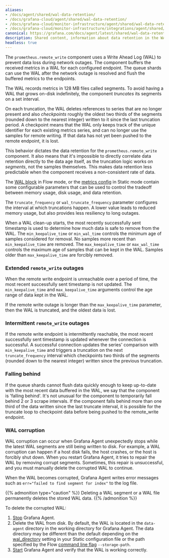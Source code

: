 ```yaml
---
aliases:
- /docs/agent/shared/wal-data-retention/
- /docs/grafana-cloud/agent/shared/wal-data-retention/
- /docs/grafana-cloud/monitor-infrastructure/agent/shared/wal-data-retention/
- /docs/grafana-cloud/monitor-infrastructure/integrations/agent/shared/wal-data-retention/
canonical: https://grafana.com/docs/agent/latest/shared/wal-data-retention/
description: Shared content, information about data retention in the WAL
headless: true
---
```


The `prometheus.remote_write` component uses a Write Ahead Log (WAL) to prevent
data loss during network outages. The component buffers the received metrics in
a WAL for each configured endpoint. The queue shards can use the WAL after the
network outage is resolved and flush the buffered metrics to the endpoints.

The WAL records metrics in 128 MB files called segments. To avoid having a WAL
that grows on-disk indefinitely, the component _truncates_ its segments on a
set interval.

On each truncation, the WAL deletes references to series that are no longer
present and also _checkpoints_ roughly the oldest two thirds of the segments
(rounded down to the nearest integer) written to it since the last truncation
period. A checkpoint means that the WAL only keeps track of the unique
identifier for each existing metrics series, and can no longer use the samples
for remote writing. If that data has not yet been pushed to the remote
endpoint, it is lost.

This behavior dictates the data retention for the `prometheus.remote_write`
component. It also means that it's impossible to directly correlate data
retention directly to the data age itself, as the truncation logic works on
_segments_, not the samples themselves. This makes data retention less
predictable when the component receives a non-consistent rate of data.

The [WAL block][] in Flow mode, or the [metrics config][] in Static mode
contain some configurable parameters that can be used to control the tradeoff
between memory usage, disk usage, and data retention.

The `truncate_frequency` or `wal_truncate_frequency` parameter configures the
interval at which truncations happen. A lower value leads to reduced memory
usage, but also provides less resiliency to long outages.

When a WAL clean-up starts, the most recently successfully sent timestamp is
used to determine how much data is safe to remove from the WAL.
The `min_keepalive_time` or `min_wal_time` controls the minimum age of samples
considered for removal. No samples more recent than `min_keepalive_time` are
removed. The `max_keepalive_time` or `max_wal_time` controls the maximum age of
samples that can be kept in the WAL. Samples older than
`max_keepalive_time` are forcibly removed.

### Extended `remote_write` outages
When the remote write endpoint is unreachable over a period of time, the most
recent successfully sent timestamp is not updated. The
`min_keepalive_time` and `max_keepalive_time` arguments control the age range
of data kept in the WAL.

If the remote write outage is longer than the `max_keepalive_time` parameter,
then the WAL is truncated, and the oldest data is lost.

### Intermittent `remote_write` outages
If the remote write endpoint is intermittently reachable, the most recent
successfully sent timestamp is updated whenever the connection is successful.
A successful connection updates the series' comparison with
`min_keepalive_time` and triggers a truncation on the next `truncate_frequency`
interval which checkpoints two thirds of the segments (rounded down to the
nearest integer) written since the previous truncation.

### Falling behind
If the queue shards cannot flush data quickly enough to keep
up-to-date with the most recent data buffered in the WAL, we say that the
component is 'falling behind'.
It's not unusual for the component to temporarily fall behind 2 or 3 scrape intervals.
If the component falls behind more than one third of the data written since the
last truncate interval, it is possible for the truncate loop to checkpoint data
before being pushed to the remote_write endpoint.

### WAL corruption

WAL corruption can occur when Grafana Agent unexpectedly stops while the latest WAL segments
are still being written to disk. For example, a WAL corruption can happen if a host disk fails,
the host crashes, or the host is forcibly shut down. When you restart Grafana Agent, it tries
to repair the WAL by removing corrupt segments. Sometimes, this repair is unsuccessful, and
you must manually delete the corrupted WAL to continue.

When the WAL becomes corrupted, Grafana Agent writes error messages such as
`err="failed to find segment for index"` to the log file.

{{% admonition type="caution" %}}
Deleting a WAL segment or a WAL file permanently deletes the stored WAL data.
{{% /admonition %}}

To delete the corrupted WAL:

1. [Stop][] Grafana Agent.
1. Delete the WAL from disk. By default, the WAL is located in the `data-agent` directory in
   the working directory for Grafana Agent.
   The data directory may be different than the default depending on the [wal_directory][] setting
   in your Static configuration file or the path specified by the Flow [command line flag][run] `--storage-path`.
1. [Start][Stop] Grafana Agent and verify that the WAL is working correctly.


[WAL block]: /docs/agent/<AGENT_VERSION>/flow/reference/components/prometheus.remote_write#wal-block
[metrics config]: /docs/agent/<AGENT_VERSION>/static/configuration/metrics-config
[Stop]: /docs/agent/<AGENT_VERSION>/flow/setup/start-agent
[wal_directory]: /docs/agent/<AGENT_VERSION>/static/configuration/metrics-config
[run]: /docs/agent/<AGENT_VERSION>/flow/reference/cli/run

<!--
{{% docs/reference %}}
[WAL block]: "/docs/agent/ -> /docs/agent/<AGENT_VERSION>/flow/reference/components/prometheus.remote_write.md#wal-block"
[WAL block]: "/docs/grafana-cloud/ -> /docs/grafana-cloud/monitor-infrastructure/agent/flow/reference/components/prometheus.remote_write.md#wal-block"
[metrics config]: "/docs/agent/ -> /docs/agent/<AGENT_VERSION>/static/configuration/metrics-config.md"
[metrics config]: "/docs/grafana-cloud/ -> /docs/grafana-cloud/monitor-infrastructure/agent/static/configuration/metrics-config.md"
[Stop]: "/docs/agent/ -> /docs/agent/<AGENT_VERSION>/flow/setup/start-agent.md"
[Stop]: "/docs/grafana-cloud/ -> /docs/grafana-cloud/monitor-infrastructure/agent/flow/setup/start-agent.md"
[wal_directory]: "/docs/agent/ -> /docs/agent/<AGENT_VERSION>/static/configuration/metrics-config.md"
[wal_directory]: "/docs/grafana-cloud/ -> /docs/grafana-cloud/monitor-infrastructure/agent/static/configuration/metrics-config.md"
[run]: "/docs/agent/ -> /docs/agent/<AGENT_VERSION>/flow/reference/cli/run.md"
[run]: "/docs/grafana-cloud/ -> /docs/grafana-cloud/monitor-infrastructure/agent/flow/reference/cli/run.md"
{{% /docs/reference %}}
-->
